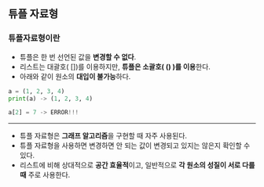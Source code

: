 ## 튜플 자료형
### 튜플자료형이란
* 튜플은 한 번 선언된 값을 **변경할 수 없다**.
* 리스트는 대괄호( [])를 이용하지만, **튜플은 소괄호( () )를 이용**한다.
* 아래와 같이 원소의 **대입이 불가능**하다.
```python
a = (1, 2, 3, 4)
print(a) -> (1, 2, 3, 4)

a[2] = 7 -> ERROR!!!
```
---
* 튜플 자료형은 **그래프 알고리즘**을 구현할 때 자주 사용된다.
* 튜플 자료형을 사용하면 변경하면 안 되는 값이 변경되고 있지는 않은지 확인할 수 있다.
* 리스트에 비해 상대적으로 **공간 효율적**이고, 일반적으로 **각 원소의 성질이 서로 다를 때** 주로 사용한다.
